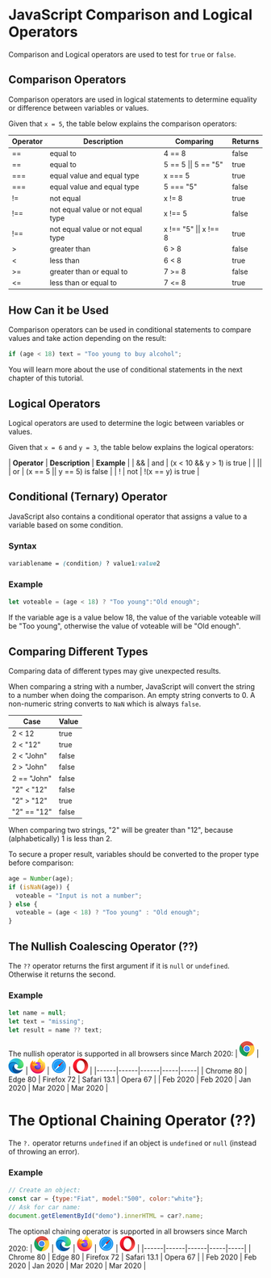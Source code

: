 # JavaScript Comparison and Logical Operators


Comparison and Logical operators are used to test for `true` or `false`.



## Comparison Operators
Comparison operators are used in logical statements to determine equality or difference between variables or values.

Given that `x = 5`, the table below explains the comparison operators:

| **Operator**	| **Description** |	**Comparing**	| **Returns**	|
|------|----|----|-------|
| ==	| equal to	| 4 == 8	| false |	
| == | equal to | 5 == 5 \|\| 5 == "5" | true	 |
| === | equal value and equal type	| x === 5 | true |
| === | equal value and equal type | 5 === "5" | false	 |
| != | not equal | x != 8 | true |	
| !== | not equal value or not equal type | x !== 5	| false |
| !== | not equal value or not equal type | x !== "5" \|\| x !== 8 | true |
| >	| greater than	| 6 > 8	| false	|
| <	| less than	| 6 < 8	| true |
| >= | greater than or equal to	| 7 >= 8 |false	|
| <= | less than or equal to | 7 <= 8 |	true |



## How Can it be Used
Comparison operators can be used in conditional statements to compare values and take action depending on the result:

```js
if (age < 18) text = "Too young to buy alcohol";
```

You will learn more about the use of conditional statements in the next chapter of this tutorial.



## Logical Operators
Logical operators are used to determine the logic between variables or values.

Given that `x = 6` and `y = 3`, the table below explains the logical operators:

| **Operator**	| **Description** | **Example**	| 
| && | and	| (x < 10 && y > 1) is true |
| \|\|	| or | (x == 5 || y == 5) is false |
| ! | not | !(x == y) is true |



## Conditional (Ternary) Operator
JavaScript also contains a conditional operator that assigns a value to a variable based on some condition.

### Syntax
```css
variablename = (condition) ? value1:value2 
```


### Example
```js
let voteable = (age < 18) ? "Too young":"Old enough";
```

If the variable age is a value below 18, the value of the variable voteable will be "Too young", otherwise the value of voteable will be "Old enough".



## Comparing Different Types
Comparing data of different types may give unexpected results.

When comparing a string with a number, JavaScript will convert the string to a number when doing the comparison. An empty string converts to 0. A non-numeric string converts to `NaN` which is always `false`.

| **Case**	| **Value**	|
|----------|------------|
| 2 < 12 | true	 |
| 2 < "12"	| true |
| 2 < "John" | false |
| 2 > "John" | false | 
| 2 == "John" | false |
| "2" < "12" | false |
| "2" > "12" | true	|
| "2" == "12" | false |


When comparing two strings, "2" will be greater than "12", because (alphabetically) 1 is less than 2.

To secure a proper result, variables should be converted to the proper type before comparison:
```js
age = Number(age);
if (isNaN(age)) {
  voteable = "Input is not a number";
} else {
  voteable = (age < 18) ? "Too young" : "Old enough";
}
```




## The Nullish Coalescing Operator (??)
The `??` operator returns the first argument if it is `null` or `undefined`. Otherwise it returns the second.

### Example
```js
let name = null;
let text = "missing";
let result = name ?? text;
```

The nullish operator is supported in all browsers since March 2020:
| ![](../../Icons/compatible_chrome.png) | ![](../../Icons/compatible_edge.png) | ![](../../Icons/compatible_firefox.png) | ![](../../Icons/compatible_safari.png) | ![](../../Icons/compatible_opera.png) |
|------|------|------|-----|-----|
| Chrome 80	| Edge 80 | Firefox 72 | Safari 13.1 | Opera 67 |
| Feb 2020	| Feb 2020	| Jan 2020	| Mar 2020	| Mar 2020 |



# The Optional Chaining Operator (??)
The `?.` operator returns `undefined` if an object is `undefined` or `null` (instead of throwing an error).

### Example
```js
// Create an object:
const car = {type:"Fiat", model:"500", color:"white"};
// Ask for car name:
document.getElementById("demo").innerHTML = car?.name;
```



The optional chaining operator is supported in all browsers since March 2020:
| ![](../../Icons/compatible_chrome.png) | ![](../../Icons/compatible_edge.png) | ![](../../Icons/compatible_firefox.png) | ![](../../Icons/compatible_safari.png) | ![](../../Icons/compatible_opera.png) |
|------|------|------|-----|-----|
| Chrome 80	| Edge 80 | Firefox 72 | Safari 13.1 | Opera 67 |
| Feb 2020	| Feb 2020	| Jan 2020	| Mar 2020	| Mar 2020 |